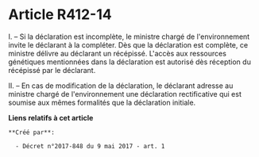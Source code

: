 # Article R412-14

I. – Si la déclaration est incomplète, le ministre chargé de l'environnement invite le déclarant à la compléter. Dès que la
déclaration est complète, ce ministre délivre au déclarant un récépissé. L'accès aux ressources génétiques mentionnées dans
la déclaration est autorisé dès réception du récépissé par le déclarant.

II. – En cas de modification de la déclaration, le déclarant adresse au ministre chargé de l'environnement une déclaration
rectificative qui est soumise aux mêmes formalités que la déclaration initiale.

**Liens relatifs à cet article**

	**Créé par**:

	  - Décret n°2017-848 du 9 mai 2017 - art. 1
